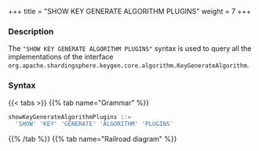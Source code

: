 +++
title = "SHOW KEY GENERATE ALGORITHM PLUGINS"
weight = 7
+++

### Description

The `"SHOW KEY GENERATE ALGORITHM PLUGINS"` syntax is used to query all the implementations of the interface `org.apache.shardingsphere.keygen.core.algorithm.KeyGenerateAlgorithm`.

### Syntax

{{< tabs >}}
{{% tab name="Grammar" %}}
```sql
showKeyGenerateAlgorithmPlugins ::=
  'SHOW' 'KEY' 'GENERATE' 'ALGORITHM' 'PLUGINS'
```
{{% /tab %}}
{{% tab name="Railroad diagram" %}}
<iframe frameborder="0" name="diagram" id="diagram" width="100%" height="100%"></iframe>
{{% /tab %}}
{{< /tabs >}}

### Return Value Description

| Columns      | Description  |
|--------------|--------------|
| type         | type         |
| type_aliases | type aliases |
| description  | description  |

### Example

- Query all the implementations for `org.apache.shardingsphere.keygen.core.algorithm.KeyGenerateAlgorithm` interface

```sql
SHOW KEY GENERATE ALGORITHM PLUGINS
```

```sql
SHOW KEY GENERATE ALGORITHM PLUGINS;
+-----------+--------------+-------------+
| type      | type_aliases | description |
+-----------+--------------+-------------+
| UUID      |              |             |
| SNOWFLAKE |              |             |
+-----------+--------------+-------------+
2 rows in set (0.05 sec)
```

### Reserved word

`SHOW`, `KEY`, `GENERATE`, `ALGORITHM`, `PLUGINS`

### Related links

- [Reserved word](/en/user-manual/shardingsphere-proxy/distsql/syntax/reserved-word/)
